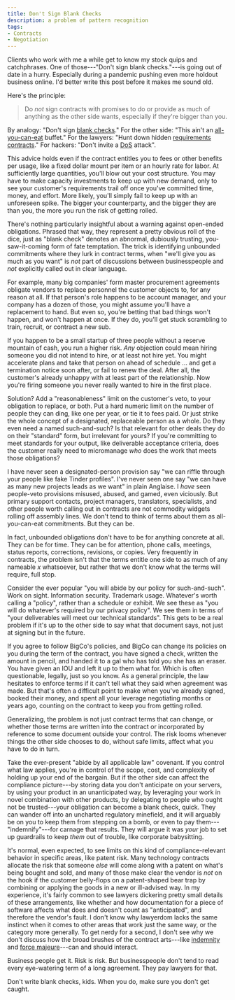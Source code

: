 ```yaml
---
title: Don't Sign Blank Checks
description: a problem of pattern recognition
tags:
- Contracts
- Negotiation
---
```


Clients who work with me a while get to know my stock quips and catchphrases.  One of those---"Don't sign blank checks."---is going out of date in a hurry.  Especially during a pandemic pushing even more holdout business online.  I'd better write this post before it makes me sound old.

Here's the principle:

> Do _not_ sign contracts with promises to do or provide as much of anything as the other side wants, especially if they're bigger than you.

By analogy: "Don't sign [blank checks](https://en.wikipedia.org/wiki/Blank_cheque)."  For the other side: "This ain't an [all-you-can-eat](https://en.wikipedia.org/wiki/Buffet#All-you-can-eat) buffet."  For the lawyers: "Hunt down hidden [requirements contracts](https://en.wikipedia.org/wiki/Requirements_contract)."  For hackers: "Don't invite a [DoS](https://en.wikipedia.org/wiki/Denial-of-service_attack) attack".

This advice holds even if the contract entitles you to fees or other benefits per usage, like a fixed dollar mount per item or an hourly rate for labor.  At sufficiently large quantities, you'll blow out your cost structure.  You may have to make capacity investments to keep up with new demand, only to see your customer's requirements trail off once you've committed time, money, and effort.  More likely, you'll simply fail to keep up with an unforeseen spike.  The bigger your counterparty, and the bigger they are than you, the more you run the risk of getting rolled.

There's nothing particularly insightful about a warning against open-ended obligations.  Phrased that way, they represent a pretty obvious roll of the dice, just as "blank check" denotes an abnormal, dubiously trusting, you-saw-it-coming form of fate temptation.  The trick is identifying unbounded commitments where they lurk in contract terms, when "we'll give you as much as you want" is _not_ part of discussions between businesspeople and _not_ explicitly called out in clear language.

For example, many big companies' form master procurement agreements obligate vendors to replace personnel the customer objects to, for any reason at all.  If that person's role happens to be account manager, and your company has a dozen of those, you might assume you'll have a replacement to hand.  But even so, you're betting that bad things won't happen, and won't happen at once.  If they do, you'll get stuck scrambling to train, recruit, or contract a new sub.

If you happen to be a small startup of three people without a reserve mountain of cash, you run a higher risk.  _Any_ objection could mean hiring someone you did not intend to hire, or at least not hire yet.  You might accelerate plans and take that person on ahead of schedule ... and get a termination notice soon after, or fail to renew the deal. After all, the customer's already unhappy with at least part of the relationship.  Now you're firing someone you never really wanted to hire in the first place.

Solution?  Add a "reasonableness" limit on the customer's veto, to your obligation to replace, or both.  Put a hard numeric limit on the number of people they can ding, like one per year, or tie it to fees paid.  Or just strike the whole concept of a designated, replaceable person as a whole.  Do they even need a named such-and-such?  Is that relevant for other deals they do on their "standard" form, but irrelevant for yours?  If you're committing to meet standards for your output, like deliverable acceptance criteria, does the customer really need to micromanage _who_ does the work that meets those obligations?

I have never seen a designated-person provision say "we can riffle through your people like fake Tinder profiles".  I've never seen one say "we can have as many new projects leads as we want" in plain Anglaise.  I _have_ seen people-veto provisions misused, abused, and gamed, even viciously.  But primary support contacts, project managers, translators, specialists, and other people worth calling out in contracts are not commodity widgets rolling off assembly lines. We don't tend to think of terms about them as all-you-can-eat commitments. But they can be.

In fact, unbounded obligations don't have to be for anything concrete at all.  They can be for time.  They can be for attention, phone calls, meetings, status reports, corrections, revisions, or copies.  Very frequently in contracts, the problem isn't that the terms entitle one side to as much of any nameable _x_ whatsoever, but rather that we don't know what the terms will require, full stop.

Consider the ever popular "you will abide by our policy for such-and-such".  Work on sight.  Information security.  Trademark usage.  Whatever's worth calling a "policy", rather than a schedule or exhibit.  We see these as "you will do whatever's required by our privacy policy".  We see them in terms of "your deliverables will meet our technical standards".  This gets to be a real problem if it's up to the other side to say what that document says, not just at signing but in the future.

If you agree to follow BigCo's policies, and BigCo can change its policies on you during the term of the contract, you have signed a check, written the amount in pencil, and handed it to a gal who has told you she has an eraser.  You have given an IOU and left it up to them what for.  Which is often questionable, legally, just so you know.  As a general principle, the law hesitates to enforce terms if it can't tell what they said when agreement was made.  But that's often a difficult point to make when you've already signed, booked their money, and spent all your leverage negotiating months or years ago, counting on the contract to keep you from getting rolled.

Generalizing, the problem is not just contract terms that can change, or whether those terms are written into the contract or incorporated by reference to some document outside your control.  The risk looms whenever things the other side chooses to do, without safe limits, affect what you have to do in turn.

Take the ever-present "abide by all applicable law" covenant.  If you control what law applies, you're in control of the scope, cost, and complexity of holding up your end of the bargain.  But if the other side can affect the compliance picture---by storing data you don't anticipate on your servers, by using your product in an unanticipated way, by leveraging your work in novel combination with other products, by delegating to people who ought not be trusted---your obligation can become a blank check, quick.  They can wander off into an uncharted regulatory minefield, and it will arguably be on you to keep them from stepping on a bomb, or even to pay them---"indemnify"---for carnage that results.  They will argue it was _your_ job to set up guardrails to keep _them_ out of trouble, like corporate babysitting.

It\'s normal, even expected, to see limits on this kind of compliance-relevant behavior in specific areas, like patent risk.  Many technology contracts allocate the risk that someone _else_ will come along with a patent on what's being bought and sold, and many of those make clear the vendor is _not_ on the hook if the customer belly-flops on a patent-shaped bear trap by combining or applying the goods in a new or ill-advised way.  In my experience, it's fairly common to see lawyers dickering pretty small details of these arrangements, like whether and how documentation for a piece of software affects what does and doesn't count as "anticipated", and therefore the vendor's fault.  I don't know why lawyerdom lacks the same instinct when it comes to other areas that work just the same way, or the category more generally.  To get nerdy for a second, I don't see why we don't discuss how the broad brushes of the contract arts---like [indemnity](https://en.wikipedia.org/wiki/Indemnity) and [force majeure](https://en.wikipedia.org/wiki/Force_majeure)---can and should interact.

Business people get it.  Risk is risk.  But businesspeople don't tend to read every eye-watering term of a long agreement.  They pay lawyers for that.

Don't write blank checks, kids.  When you do, make sure you don't get caught.
